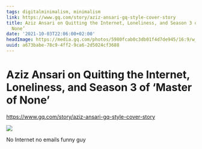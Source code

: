 ```yaml
---
tags: digitalminimalism, minimalism
link: https://www.gq.com/story/aziz-ansari-gq-style-cover-story
title: Aziz Ansari on Quitting the Internet, Loneliness, and Season 3 of ‘Master of
  None’
date: '2021-10-03T22:06:00+02:00'
headImage: https://media.gq.com/photos/5980fcab0c3db01f4d7de945/16:9/w_1280,c_limit/Aziz-Ansari-GQ-Style-1517-GQ-FEAA04-01.jpg
uuid: a673babe-78c9-4ff2-9ca6-2d5024cf3688
---
```


# Aziz Ansari on Quitting the Internet, Loneliness, and Season 3 of ‘Master of None’

https://www.gq.com/story/aziz-ansari-gq-style-cover-story

![](https://media.gq.com/photos/5980fcab0c3db01f4d7de945/16:9/w_1280,c_limit/Aziz-Ansari-GQ-Style-1517-GQ-FEAA04-01.jpg)

No Internet no emails funny guy
